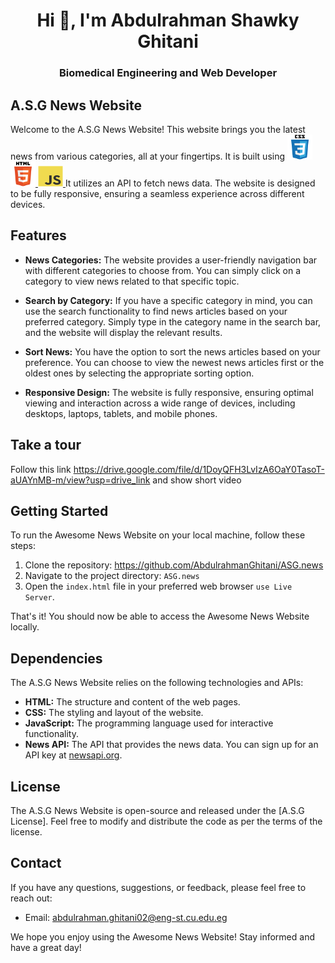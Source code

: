 
<h1 align="center">Hi 👋, I'm Abdulrahman Shawky Ghitani</h1>
<h3 align="center">Biomedical Engineering and Web Developer</h3>
<h3 align="left"><h2>A.S.G News Website</h3>

Welcome to the A.S.G News Website! This website brings you the latest news from various categories, all at your fingertips. It is built using <a href="https://www.w3schools.com/css/" target="_blank" rel="noreferrer"> <img src="https://raw.githubusercontent.com/devicons/devicon/master/icons/css3/css3-original-wordmark.svg" alt="css3" width="40" height="40"/> </a> <a href="https://www.w3.org/html/" target="_blank" rel="noreferrer"> <img src="https://raw.githubusercontent.com/devicons/devicon/master/icons/html5/html5-original-wordmark.svg" alt="html5" width="40" height="40"/> </a> <a href="https://developer.mozilla.org/en-US/docs/Web/JavaScript" target="_blank" rel="noreferrer"> <img src="https://raw.githubusercontent.com/devicons/devicon/master/icons/javascript/javascript-original.svg" alt="javascript" width="40" height="33"/> </a> It utilizes an API to fetch news data. The website is designed to be fully responsive, ensuring a seamless experience across different devices.

## Features

- **News Categories:** The website provides a user-friendly navigation bar with different categories to choose from. You can simply click on a category to view news related to that specific topic.

- **Search by Category:** If you have a specific category in mind, you can use the search functionality to find news articles based on your preferred category. Simply type in the category name in the search bar, and the website will display the relevant results.

- **Sort News:** You have the option to sort the news articles based on your preference. You can choose to view the newest news articles first or the oldest ones by selecting the appropriate sorting option.

- **Responsive Design:** The website is fully responsive, ensuring optimal viewing and interaction across a wide range of devices, including desktops, laptops, tablets, and mobile phones.
## Take a tour
Follow this link https://drive.google.com/file/d/1DoyQFH3LvIzA6OaY0TasoT-aUAYnMB-m/view?usp=drive_link and show short video
## Getting Started

To run the Awesome News Website on your local machine, follow these steps:

1. Clone the repository: https://github.com/AbdulrahmanGhitani/ASG.news
2. Navigate to the project directory: `ASG.news`
3. Open the `index.html` file in your preferred web browser `use Live Server`.

That's it! You should now be able to access the Awesome News Website locally.

## Dependencies

The A.S.G News Website relies on the following technologies and APIs:

- **HTML:** The structure and content of the web pages.
- **CSS:** The styling and layout of the website.
- **JavaScript:** The programming language used for interactive functionality.
- **News API:** The API that provides the news data. You can sign up for an API key at [newsapi.org](https://newsapi.org/).


## License

The A.S.G News Website is open-source and released under the [A.S.G License]. Feel free to modify and distribute the code as per the terms of the license.

## Contact

If you have any questions, suggestions, or feedback, please feel free to reach out:

- Email: abdulrahman.ghitani02@eng-st.cu.edu.eg


We hope you enjoy using the Awesome News Website! Stay informed and have a great day!

